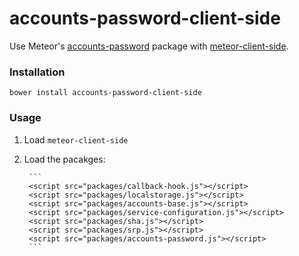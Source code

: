 # accounts-password-client-side

Use Meteor's [accounts-password][meteor-accounts] package with [meteor-client-side][meteor-client-side].

### Installation

`bower install accounts-password-client-side` 


### Usage

1. Load `meteor-client-side`

2. Load the pacakges:

        ```
        <script src="packages/callback-hook.js"></script>
        <script src="packages/localstorage.js"></script>
        <script src="packages/accounts-base.js"></script>
        <script src="packages/service-configuration.js"></script>
        <script src="packages/sha.js"></script>
        <script src="packages/srp.js"></script>
        <script src="packages/accounts-password.js"></script>
        ```

[meteor-accounts]: https://www.meteor.com/accounts
[meteor-client-side]: https://github.com/idanwe/meteor-client-side
